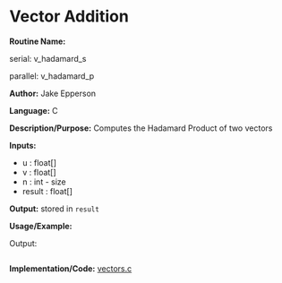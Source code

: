 # Vector Addition

**Routine Name:** 

serial: v_hadamard_s

parallel: v_hadamard_p

**Author:** Jake Epperson

**Language:** C

**Description/Purpose:** Computes the Hadamard Product of two vectors

**Inputs:**

- u : float[]
- v : float[]
- n : int - size
- result : float[]

**Output:** stored in `result`

**Usage/Example:**

Output:
```
```

**Implementation/Code:** [vectors.c](../../../../src/linear_algebra/C/vectors.c)